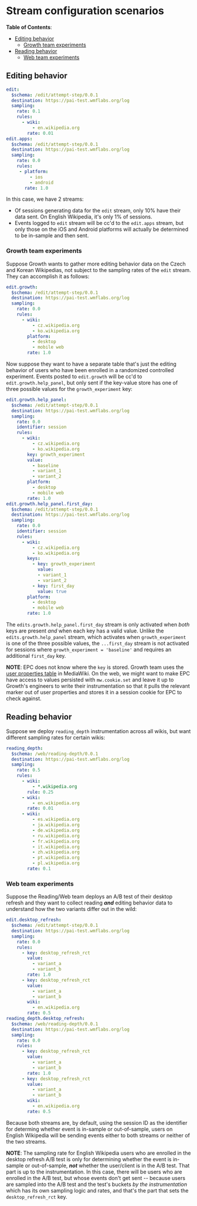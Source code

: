 # Stream configuration scenarios

**Table of Contents**:

- [Editing behavior](#Editing-behavior)
    - [Growth team experiments](#Growth-team-experiments)
- [Reading behavior](#Reading-behavior)
    - [Web team experiments](#Web-team-experiments)

## Editing behavior

```yaml
edit:
  $schema: /edit/attempt-step/0.0.1
  destination: https://pai-test.wmflabs.org/log
  sampling:
    rate: 0.1
    rules:
      - wiki:
          - en.wikipedia.org
        rate: 0.01
edit.apps:
  $schema: /edit/attempt-step/0.0.1
  destination: https://pai-test.wmflabs.org/log
  sampling:
    rate: 0.0
    rules:
     - platform:
         - ios
         - android
       rate: 1.0
```

In this case, we have 2 streams:

- Of sessions generating data for the `edit` stream, only 10% have their data sent. On English Wikipedia, it's only 1% of sessions.
- Events logged to `edit` stream will be cc'd to the `edit.apps` stream, but only those on the iOS and Android platforms will actually be determined to be in-sample and then sent.

### Growth team experiments

Suppose Growth wants to gather more editing behavior data on the Czech and Korean Wikipedias, not subject to the sampling rates of the `edit` stream. They can accomplish it as follows:

```yaml
edit.growth:
  $schema: /edit/attempt-step/0.0.1
  destination: https://pai-test.wmflabs.org/log
  sampling:
    rate: 0.0
    rules:
      - wiki:
          - cz.wikipedia.org
          - ko.wikipedia.org
        platform:
          - desktop
          - mobile web
        rate: 1.0
```

Now suppose they want to have a separate table that's just the editing behavior of users who have been enrolled in a randomized controlled experiment. Events posted to `edit.growth` will be cc'd to `edit.growth.help_panel`, but only sent if the key-value store has one of three possible values for the `growth_experiment` key:

```yaml
edit.growth.help_panel:
  $schema: /edit/attempt-step/0.0.1
  destination: https://pai-test.wmflabs.org/log
  sampling:
    rate: 0.0
    identifier: session
    rules:
      - wiki:
          - cz.wikipedia.org
          - ko.wikipedia.org
        key: growth_experiment
        value:
          - baseline
          - variant_1
          - variant_2
        platform:
          - desktop
          - mobile web
        rate: 1.0
edit.growth.help_panel.first_day:
  $schema: /edit/attempt-step/0.0.1
  destination: https://pai-test.wmflabs.org/log
  sampling:
    rate: 0.0
    identifier: session
    rules:
      - wiki:
          - cz.wikipedia.org
          - ko.wikipedia.org
        keys:
          - key: growth_experiment
            value:
            - variant_1
            - variant_2
          - key: first_day
            value: true
        platform:
          - desktop
          - mobile web
        rate: 1.0
```

The `edits.growth.help_panel.first_day` stream is only activated when *both* keys are present *and* when each key has a valid value. Unlike the `edits.growth.help_panel` stream, which activates when `growth_experiment` is one of the three possible values, the `...first_day` stream is not activated for sessions where `growth_experiment = 'baseline'` and requires an additional `first_day` key.

**NOTE**: EPC does not know where the `key` is stored. Growth team uses the [user properties table](https://www.mediawiki.org/wiki/Manual:User_properties_table) in MediaWiki. On the web, we might want to make EPC have access to values persisted with `mw.cookie.set` and leave it up to Growth's engineers to write their instrumentation so that it pulls the relevant marker out of user properties and stores it in a session cookie for EPC to check against.

## Reading behavior

Suppose we deploy `reading_depth` instrumentation across all wikis, but want different sampling rates for certain wikis:

```yaml
reading_depth:
  $schema: /web/reading-depth/0.0.1
  destination: https://pai-test.wmflabs.org/log
  sampling:
    rate: 0.5
    rules:
      - wiki:
          - *.wikipedia.org
        rule: 0.25
      - wiki:
          - en.wikipedia.org
        rate: 0.01
      - wiki:
          - es.wikipedia.org
          - ja.wikipedia.org
          - de.wikipedia.org
          - ru.wikipedia.org
          - fr.wikipedia.org
          - it.wikipedia.org
          - zh.wikipedia.org
          - pt.wikipedia.org
          - pl.wikipedia.org
        rate: 0.1
```

### Web team experiments

Suppose the Reading/Web team deploys an A/B test of their desktop refresh and they want to collect reading **_and_** editing behavior data to understand how the two variants differ out in the wild:

```yaml
edit.desktop_refresh:
  $schema: /edit/attempt-step/0.0.1
  destination: https://pai-test.wmflabs.org/log
  sampling:
    rate: 0.0
    rules:
      - key: desktop_refresh_rct
        value:
          - variant_a
          - variant_b
        rate: 1.0
      - key: desktop_refresh_rct
        value:
          - variant_a
          - variant_b
        wiki:
          - en.wikipedia.org
        rate: 0.5
reading_depth.desktop_refresh:
  $schema: /web/reading-depth/0.0.1
  destination: https://pai-test.wmflabs.org/log
  sampling:
    rate: 0.0
    rules:
      - key: desktop_refresh_rct
        value:
          - variant_a
          - variant_b
        rate: 1.0
      - key: desktop_refresh_rct
        value:
          - variant_a
          - variant_b
        wiki:
          - en.wikipedia.org
        rate: 0.5
```

Because both streams are, by default, using the session ID as the identifier for determing whether event is in-sample or out-of-sample, users on English Wikipedia will be sending events either to both streams or neither of the two streams.

**NOTE**: The sampling rate for English Wikipedia users who are enrolled in the desktop refresh A/B test is only for determining whether the event is in-sample or out-of-sample, **_not_** whether the user/client is in the A/B test. That part is up to the instrumentation. In this case, there will be users who are enrolled in the A/B test, but whose events don't get sent -- because users are sampled into the A/B test and the test's buckets *by the instrumentation* which has its own sampling logic and rates, and that's the part that sets the `desktop_refresh_rct` key.
